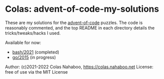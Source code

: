 # Colas: advent-of-code-my-solutions

These are my solutions for the [advent-of-code](https://adventofcode.com/) puzzles.
The code is reasonably commented, and the top README in each directory details the tricks/tweaks/hacks I used.

Available for now:

- [bash/2021](bash/2021) (completed)
- [go/2015](go/2015) (in progress)

Author: (c)2021-2022 Colas Nahaboo, https://colas.nahaboo.net
License: free of use via the MIT License
